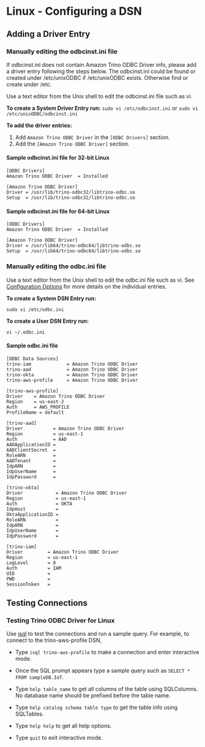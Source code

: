 # Linux - Configuring a DSN

## Adding a Driver Entry

### Manually editing the odbcinst.ini file ###
If odbcinst.ini does not contain Amazon Trino ODBC Driver info, please add a driver entry following the steps below. The odbcinst.ini could be found or created under /etc/unixODBC if /etc/unixODBC exists. Otherwise find or create under /etc.

Use a text editor from the Unix shell to edit the odbcinst.ini file such as vi.

**To create a System Driver Entry run:**
`sudo vi /etc/odbcinst.ini`
or
`sudo vi /etc/unixODBC/odbcinst.ini`

**To add the driver entries:**
1. Add `Amazon Trino ODBC Driver` in the `[ODBC Drivers]` section.
2. Add the `[Amazon Trino ODBC Driver]` section.

#### Sample odbcinst.ini file for 32-bit Linux
```
[ODBC Drivers]
Amazon Trino ODBC Driver  = Installed

[Amazon Trino ODBC Driver]
Driver = /usr/lib/trino-odbc32/libtrino-odbc.so
Setup  = /usr/lib/trino-odbc32/libtrino-odbc.so
```

#### Sample odbcinst.ini file for 64-bit Linux
```
[ODBC Drivers]
Amazon Trino ODBC Driver  = Installed

[Amazon Trino ODBC Driver]
Driver = /usr/lib64/trino-odbc64/libtrino-odbc.so
Setup  = /usr/lib64/trino-odbc64/libtrino-odbc.so
```

### Manually editing the odbc.ini file ###
Use a text editor from the Unix shell to edit the odbc.ini file such as vi. See [Configuration Options](./configuration_options.md) for more details on the individual entries.

**To create a System DSN Entry run:**

`sudo vi /etc/odbc.ini`

**To create a User DSN Entry run:**

`vi ~/.odbc.ini`

#### <a name="odbc_data_source"></a>Sample odbc.ini file
```
[ODBC Data Sources]
trino-iam             = Amazon Trino ODBC Driver
trino-aad             = Amazon Trino ODBC Driver
trino-okta            = Amazon Trino ODBC Driver
trino-aws-profile     = Amazon Trino ODBC Driver

[trino-aws-profile]
Driver    = Amazon Trino ODBC Driver
Region    = us-east-2
Auth      = AWS_PROFILE
ProfileName = default

[trino-aad]
Driver           = Amazon Trino ODBC Driver
Region           = us-east-1
Auth             = AAD
AADApplicationID = 
AADClientSecret  = 
RoleARN          = 
AADTenant        = 
IdpARN           = 
IdpUserName      = 
IdpPassword      = 

[trino-okta]
Driver            = Amazon Trino ODBC Driver
Region            = us-east-1
Auth              = OKTA
IdpHost           = 
OktaApplicationID = 
RoleARN           = 
IdpARN            = 
IdpUserName       = 
IdpPassword       = 

[trino-iam]
Driver         = Amazon Trino ODBC Driver
Region         = us-east-1
LogLevel       = 0
Auth           = IAM
UID            = 
PWD            = 
SessionToken   = 
```

## Testing Connections

### Testing Trino ODBC Driver for Linux
Use [isql](https://www.systutorials.com/docs/linux/man/1-isql/#:~:text=isql%20is%20a%20command%20line,with%20built%2Din%20Unicode%20support) to test the connections and run a sample query. For example, to connect to the trino-aws-profile DSN, 
* Type `isql trino-aws-profile` to make a connection and enter interactive mode.

* Once the SQL prompt appears type a sample query such as `SELECT * FROM sampleDB.IoT`. 
* Type `help table_name` to get all columns of the table using SQLColumns. No database name should be prefixed before the table name.
* Type `help catalog schema table type` to get the table info using SQLTables.
* Type `help help` to get all help options.
* Type `quit` to exit interactive mode.
